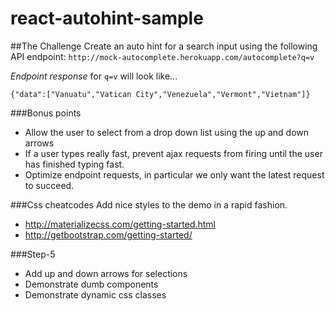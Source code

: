 # react-autohint-sample

##The Challenge
Create an auto hint for a search input using the following API endpoint: `http://mock-autocomplete.herokuapp.com/autocomplete?q=v`

*Endpoint response* for `q=v` will look like...

```
{"data":["Vanuatu","Vatican City","Venezuela","Vermont","Vietnam"]}
```

###Bonus points
* Allow the user to select from a drop down list using the up and down arrows
* If a user types really fast, prevent ajax requests from firing until the user has finished typing fast.
* Optimize endpoint requests, in particular we only want the latest request to succeed.

###Css cheatcodes
Add nice styles to the demo in a rapid fashion.
* http://materializecss.com/getting-started.html
* http://getbootstrap.com/getting-started/

###Step-5
* Add up and down arrows for selections
* Demonstrate dumb components
* Demonstrate dynamic css classes
